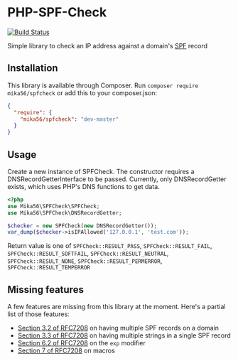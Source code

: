 # PHP-SPF-Check
[![Build Status](https://travis-ci.org/Mika56/PHP-SPF-Check.svg?branch=master)](https://travis-ci.org/Mika56/PHP-SPF-Check)

Simple library to check an IP address against a domain's [SPF](http://www.openspf.org/) record

## Installation
This library is available through Composer.
Run `composer require mika56/spfcheck` or add this to your composer.json:
```json
{
  "require": {
    "mika56/spfcheck": "dev-master"
  }
}
```

## Usage
Create a new instance of SPFCheck. The constructor requires a DNSRecordGetterInterface to be passed. Currently, only DNSRecordGetter exists, which uses PHP's DNS functions to get data.
```php
<?php
use Mika56\SPFCheck\SPFCheck;
use Mika56\SPFCheck\DNSRecordGetter;

$checker = new SPFCheck(new DNSRecordGetter());
var_dump($checker->isIPAllowed('127.0.0.1', 'test.com'));
```

Return value is one of `SPFCheck::RESULT_PASS`, `SPFCheck::RESULT_FAIL`, `SPFCheck::RESULT_SOFTFAIL`, `SPFCheck::RESULT_NEUTRAL`, `SPFCheck::RESULT_NONE`, `SPFCheck::RESULT_PERMERROR`, `SPFCheck::RESULT_TEMPERROR`

## Missing features
A few features are missing from this library at the moment. Here's a partial list of those features:
* [Section 3.2 of RFC7208](https://tools.ietf.org/html/rfc7208#section-3.2) on having multiple SPF records on a domain
* [Section 3.3 of RFC7208](https://tools.ietf.org/html/rfc7208#section-3.2) on having multiple strings in a single SPF record
* [Section 6.2 of RFC7208](https://tools.ietf.org/html/rfc7208#section-6.2) on the `exp` modifier
* [Section 7 of RFC7208](https://tools.ietf.org/html/rfc7208#section-7) on macros